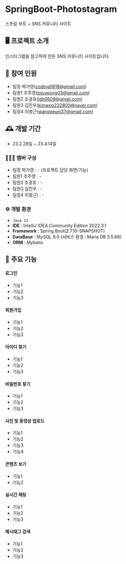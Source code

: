 # SpringBoot-Photostagram
스프링 부트 + SNS 커뮤니티 사이트

## 🖥️  프로젝트 소개 
인스타그램을 참고하여 만든 SNS 커뮤니티 사이트입니다.
<br>
## 🧑‍ 참여 인원
 - 팀장 박가영(coding0818@gmail.com)
 - 팀원1 조주영(jojuyeong03@gmail.com)
 - 팀원2 조광호(jgh0609@gmail.com)
 - 팀원3 김진우(kimwoo232800@naver.com)
 - 팀장4 이왕근(wanggeuni37@gmail.com)
## 🕰️ 개발 기간
 - 23.2.28일 ~ 23.4.14일
 
### 🧑‍🤝‍🧑 멤버 구성
 - 팀장 박가영 : - (프로젝트 담당 화면/기능)
 - 팀원1 조주영 : -
 - 팀원2 조광호 : -
 - 팀원3 김진우 : -
 - 팀장4 이왕근) : -

### ⚙️ 개발 환경
 - `Java 11`
 - **IDE** : IntelliJ IDEA Community Edition 2022.3.1
 - **Framework** : Spring Boot(2.7.10-SNAPSHOT)
 - **DataBase** : MySQL 8.0 (서비스 환경 : Maria DB 5.5.68)
 - **ORM** : Mybatis

## 📌 주요 기능
#### 로그인
 - 기능1
 - 기능2
 - 기능3
#### 회원가입
 - 기능1
 - 기능2
 - 기능3
#### 아이디 찾기
 - 기능1
 - 기능2
 - 기능3
#### 비밀번호 찾기
 - 기능1
 - 기능2
 - 기능3
#### 사진 및 동영상 업로드
 - 기능1
 - 기능2
 - 기능3
 - 기능4
#### 콘텐츠 보기
 - 기능1
 - 기능2
#### 실시간 채팅
 - 기능1
 - 기능2
 - 기능3
#### 해시태그 검색
 - 기능1
 - 기능2
 - 기능3 
